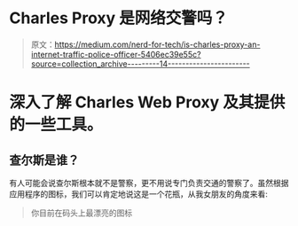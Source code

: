 # Charles Proxy 是网络交警吗？

> 原文：<https://medium.com/nerd-for-tech/is-charles-proxy-an-internet-traffic-police-officer-5406ec39e55c?source=collection_archive---------14----------------------->

# 深入了解 Charles Web Proxy 及其提供的一些工具。

## 查尔斯是谁？

有人可能会说查尔斯根本就不是警察，更不用说专门负责交通的警察了。虽然根据应用程序的图标，我们可以肯定地说这是一个花瓶，从我女朋友的角度来看:

> 你目前在码头上最漂亮的图标
